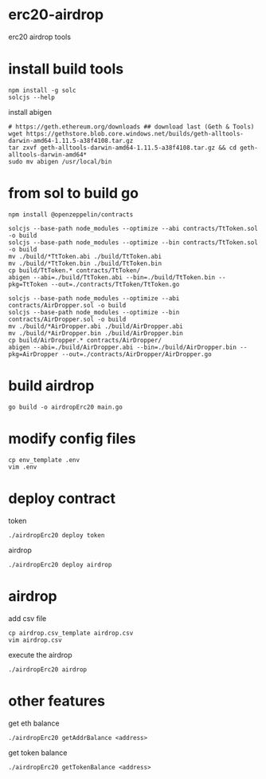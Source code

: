 # erc20-airdrop
erc20 airdrop tools

# install build tools
```
npm install -g solc
solcjs --help
```

install abigen
```
# https://geth.ethereum.org/downloads ## download last (Geth & Tools)
wget https://gethstore.blob.core.windows.net/builds/geth-alltools-darwin-amd64-1.11.5-a38f4108.tar.gz
tar zxvf geth-alltools-darwin-amd64-1.11.5-a38f4108.tar.gz && cd geth-alltools-darwin-amd64*
sudo mv abigen /usr/local/bin
```

# from sol to build go
```
npm install @openzeppelin/contracts

solcjs --base-path node_modules --optimize --abi contracts/TtToken.sol -o build
solcjs --base-path node_modules --optimize --bin contracts/TtToken.sol -o build
mv ./build/*TtToken.abi ./build/TtToken.abi
mv ./build/*TtToken.bin ./build/TtToken.bin
cp build/TtToken.* contracts/TtToken/
abigen --abi=./build/TtToken.abi --bin=./build/TtToken.bin --pkg=TtToken --out=./contracts/TtToken/TtToken.go

solcjs --base-path node_modules --optimize --abi contracts/AirDropper.sol -o build
solcjs --base-path node_modules --optimize --bin contracts/AirDropper.sol -o build
mv ./build/*AirDropper.abi ./build/AirDropper.abi
mv ./build/*AirDropper.bin ./build/AirDropper.bin
cp build/AirDropper.* contracts/AirDropper/
abigen --abi=./build/AirDropper.abi --bin=./build/AirDropper.bin --pkg=AirDropper --out=./contracts/AirDropper/AirDropper.go
```

# build airdrop
```
go build -o airdropErc20 main.go
```

# modify config files
```
cp env_template .env
vim .env
```

# deploy contract
token
```
./airdropErc20 deploy token
```

airdrop
```
./airdropErc20 deploy airdrop
```

# airdrop

add csv file
```
cp airdrop.csv_template airdrop.csv
vim airdrop.csv
```

execute the airdrop
```
./airdropErc20 airdrop
```

# other features
get eth balance
```
./airdropErc20 getAddrBalance <address>
```

get token balance
```
./airdropErc20 getTokenBalance <address>
```